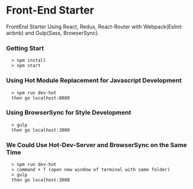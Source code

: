 # Front-End Starter

FrontEnd Starter Using React, Redux, React-Router with Webpack(Eslint: airbnb) and Gulp(Sass, BrowserSync).

### Getting Start ###
```
  > npm install
  > npm start
```

### Using Hot Module Replacement for Javascript Development ###
```
  > npm run dev-hot
  then go localhost:8080
```

### Using BrowserSync for Style Development ###
```
  > gulp
  then go localhost:3000
```

### We Could Use Hot-Dev-Server and BrowserSync on the Same Time ###
```
  > npm run dev-hot
  > command + T (open new window of terminal with same folder)
  > gulp
  then go localhost:3000
```
